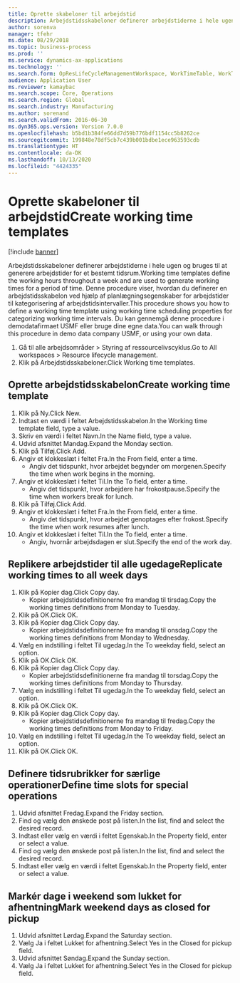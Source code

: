 ```yaml
---
title: Oprette skabeloner til arbejdstid
description: Arbejdstidsskabeloner definerer arbejdstiderne i hele ugen og bruges til at generere arbejdstider for et bestemt tidsrum.
author: sorenva
manager: tfehr
ms.date: 08/29/2018
ms.topic: business-process
ms.prod: ''
ms.service: dynamics-ax-applications
ms.technology: ''
ms.search.form: OpResLifeCycleManagementWorkspace, WorkTimeTable, WorkTimeCopyDayDialog, WorkPeriodTemplate
audience: Application User
ms.reviewer: kamaybac
ms.search.scope: Core, Operations
ms.search.region: Global
ms.search.industry: Manufacturing
ms.author: sorenand
ms.search.validFrom: 2016-06-30
ms.dyn365.ops.version: Version 7.0.0
ms.openlocfilehash: b5bd1b384fe66dd7d59b776bdf1154cc5b8262ce
ms.sourcegitcommit: 199848e78df5cb7c439b001bdbe1ece963593cdb
ms.translationtype: HT
ms.contentlocale: da-DK
ms.lasthandoff: 10/13/2020
ms.locfileid: "4424335"
---
```

# <a name="create-working-time-templates"></a><span data-ttu-id="3b207-103">Oprette skabeloner til arbejdstid</span><span class="sxs-lookup"><span data-stu-id="3b207-103">Create working time templates</span></span>

[!include [banner](../../includes/banner.md)]

<span data-ttu-id="3b207-104">Arbejdstidsskabeloner definerer arbejdstiderne i hele ugen og bruges til at generere arbejdstider for et bestemt tidsrum.</span><span class="sxs-lookup"><span data-stu-id="3b207-104">Working time templates define the working hours throughout a week and are used to generate working times for a period of time.</span></span> <span data-ttu-id="3b207-105">Denne procedure viser, hvordan du definerer en arbejdstidsskabelon ved hjælp af planlægningsegenskaber for arbejdstider til kategorisering af arbejdstidsintervaller.</span><span class="sxs-lookup"><span data-stu-id="3b207-105">This procedure shows you how to define a working time template using working time scheduling properties for categorizing working time intervals.</span></span> <span data-ttu-id="3b207-106">Du kan gennemgå denne procedure i demodatafirmaet USMF eller bruge dine egne data.</span><span class="sxs-lookup"><span data-stu-id="3b207-106">You can walk through this procedure in demo data company USMF, or using your own data.</span></span>

1. <span data-ttu-id="3b207-107">Gå til alle arbejdsområder > Styring af ressourcelivscyklus.</span><span class="sxs-lookup"><span data-stu-id="3b207-107">Go to All workspaces > Resource lifecycle management.</span></span>
2. <span data-ttu-id="3b207-108">Klik på Arbejdstidsskabeloner.</span><span class="sxs-lookup"><span data-stu-id="3b207-108">Click Working time templates.</span></span>

## <a name="create-working-time-template"></a><span data-ttu-id="3b207-109">Oprette arbejdstidsskabelon</span><span class="sxs-lookup"><span data-stu-id="3b207-109">Create working time template</span></span>
1. <span data-ttu-id="3b207-110">Klik på Ny.</span><span class="sxs-lookup"><span data-stu-id="3b207-110">Click New.</span></span>
2. <span data-ttu-id="3b207-111">Indtast en værdi i feltet Arbejdstidsskabelon.</span><span class="sxs-lookup"><span data-stu-id="3b207-111">In the Working time template field, type a value.</span></span>
3. <span data-ttu-id="3b207-112">Skriv en værdi i feltet Navn.</span><span class="sxs-lookup"><span data-stu-id="3b207-112">In the Name field, type a value.</span></span>
4. <span data-ttu-id="3b207-113">Udvid afsnittet Mandag.</span><span class="sxs-lookup"><span data-stu-id="3b207-113">Expand the Monday section.</span></span>
5. <span data-ttu-id="3b207-114">Klik på Tilføj.</span><span class="sxs-lookup"><span data-stu-id="3b207-114">Click Add.</span></span>
6. <span data-ttu-id="3b207-115">Angiv et klokkeslæt i feltet Fra.</span><span class="sxs-lookup"><span data-stu-id="3b207-115">In the From field, enter a time.</span></span>
    * <span data-ttu-id="3b207-116">Angiv det tidspunkt, hvor arbejdet begynder om morgenen.</span><span class="sxs-lookup"><span data-stu-id="3b207-116">Specify the time when work begins in the morning.</span></span>  
7. <span data-ttu-id="3b207-117">Angiv et klokkeslæt i feltet Til.</span><span class="sxs-lookup"><span data-stu-id="3b207-117">In the To field, enter a time.</span></span>
    * <span data-ttu-id="3b207-118">Angiv det tidspunkt, hvor arbejdere har frokostpause.</span><span class="sxs-lookup"><span data-stu-id="3b207-118">Specify the time when workers break for lunch.</span></span>  
8. <span data-ttu-id="3b207-119">Klik på Tilføj.</span><span class="sxs-lookup"><span data-stu-id="3b207-119">Click Add.</span></span>
9. <span data-ttu-id="3b207-120">Angiv et klokkeslæt i feltet Fra.</span><span class="sxs-lookup"><span data-stu-id="3b207-120">In the From field, enter a time.</span></span>
    * <span data-ttu-id="3b207-121">Angiv det tidspunkt, hvor arbejdet genoptages efter frokost.</span><span class="sxs-lookup"><span data-stu-id="3b207-121">Specify the time when work resumes after lunch.</span></span>  
10. <span data-ttu-id="3b207-122">Angiv et klokkeslæt i feltet Til.</span><span class="sxs-lookup"><span data-stu-id="3b207-122">In the To field, enter a time.</span></span>
    * <span data-ttu-id="3b207-123">Angiv, hvornår arbejdsdagen er slut.</span><span class="sxs-lookup"><span data-stu-id="3b207-123">Specify the end of the work day.</span></span>  

## <a name="replicate-working-times-to-all-week-days"></a><span data-ttu-id="3b207-124">Replikere arbejdstider til alle ugedage</span><span class="sxs-lookup"><span data-stu-id="3b207-124">Replicate working times to all week days</span></span>
1. <span data-ttu-id="3b207-125">Klik på Kopier dag.</span><span class="sxs-lookup"><span data-stu-id="3b207-125">Click Copy day.</span></span>
    * <span data-ttu-id="3b207-126">Kopier arbejdstidsdefinitionerne fra mandag til tirsdag.</span><span class="sxs-lookup"><span data-stu-id="3b207-126">Copy the working times definitions from Monday to Tuesday.</span></span>  
2. <span data-ttu-id="3b207-127">Klik på OK.</span><span class="sxs-lookup"><span data-stu-id="3b207-127">Click OK.</span></span>
3. <span data-ttu-id="3b207-128">Klik på Kopier dag.</span><span class="sxs-lookup"><span data-stu-id="3b207-128">Click Copy day.</span></span>
    * <span data-ttu-id="3b207-129">Kopier arbejdstidsdefinitionerne fra mandag til onsdag.</span><span class="sxs-lookup"><span data-stu-id="3b207-129">Copy the working times definitions from Monday to Wednesday.</span></span>  
4. <span data-ttu-id="3b207-130">Vælg en indstilling i feltet Til ugedag.</span><span class="sxs-lookup"><span data-stu-id="3b207-130">In the To weekday field, select an option.</span></span>
5. <span data-ttu-id="3b207-131">Klik på OK.</span><span class="sxs-lookup"><span data-stu-id="3b207-131">Click OK.</span></span>
6. <span data-ttu-id="3b207-132">Klik på Kopier dag.</span><span class="sxs-lookup"><span data-stu-id="3b207-132">Click Copy day.</span></span>
    * <span data-ttu-id="3b207-133">Kopier arbejdstidsdefinitionerne fra mandag til torsdag.</span><span class="sxs-lookup"><span data-stu-id="3b207-133">Copy the working times definitions from Monday to Thursday.</span></span>  
7. <span data-ttu-id="3b207-134">Vælg en indstilling i feltet Til ugedag.</span><span class="sxs-lookup"><span data-stu-id="3b207-134">In the To weekday field, select an option.</span></span>
8. <span data-ttu-id="3b207-135">Klik på OK.</span><span class="sxs-lookup"><span data-stu-id="3b207-135">Click OK.</span></span>
9. <span data-ttu-id="3b207-136">Klik på Kopier dag.</span><span class="sxs-lookup"><span data-stu-id="3b207-136">Click Copy day.</span></span>
    * <span data-ttu-id="3b207-137">Kopier arbejdstidsdefinitionerne fra mandag til fredag.</span><span class="sxs-lookup"><span data-stu-id="3b207-137">Copy the working times definitions from Monday to Friday.</span></span>  
10. <span data-ttu-id="3b207-138">Vælg en indstilling i feltet Til ugedag.</span><span class="sxs-lookup"><span data-stu-id="3b207-138">In the To weekday field, select an option.</span></span>
11. <span data-ttu-id="3b207-139">Klik på OK.</span><span class="sxs-lookup"><span data-stu-id="3b207-139">Click OK.</span></span>

## <a name="define-time-slots-for-special-operations"></a><span data-ttu-id="3b207-140">Definere tidsrubrikker for særlige operationer</span><span class="sxs-lookup"><span data-stu-id="3b207-140">Define time slots for special operations</span></span>
1. <span data-ttu-id="3b207-141">Udvid afsnittet Fredag.</span><span class="sxs-lookup"><span data-stu-id="3b207-141">Expand the Friday section.</span></span>
2. <span data-ttu-id="3b207-142">Find og vælg den ønskede post på listen.</span><span class="sxs-lookup"><span data-stu-id="3b207-142">In the list, find and select the desired record.</span></span>
3. <span data-ttu-id="3b207-143">Indtast eller vælg en værdi i feltet Egenskab.</span><span class="sxs-lookup"><span data-stu-id="3b207-143">In the Property field, enter or select a value.</span></span>
4. <span data-ttu-id="3b207-144">Find og vælg den ønskede post på listen.</span><span class="sxs-lookup"><span data-stu-id="3b207-144">In the list, find and select the desired record.</span></span>
5. <span data-ttu-id="3b207-145">Indtast eller vælg en værdi i feltet Egenskab.</span><span class="sxs-lookup"><span data-stu-id="3b207-145">In the Property field, enter or select a value.</span></span>

## <a name="mark-weekend-days-as-closed-for-pickup"></a><span data-ttu-id="3b207-146">Markér dage i weekend som lukket for afhentning</span><span class="sxs-lookup"><span data-stu-id="3b207-146">Mark weekend days as closed for pickup</span></span>
1. <span data-ttu-id="3b207-147">Udvid afsnittet Lørdag.</span><span class="sxs-lookup"><span data-stu-id="3b207-147">Expand the Saturday section.</span></span>
2. <span data-ttu-id="3b207-148">Vælg Ja i feltet Lukket for afhentning.</span><span class="sxs-lookup"><span data-stu-id="3b207-148">Select Yes in the Closed for pickup field.</span></span>
3. <span data-ttu-id="3b207-149">Udvid afsnittet Søndag.</span><span class="sxs-lookup"><span data-stu-id="3b207-149">Expand the Sunday section.</span></span>
4. <span data-ttu-id="3b207-150">Vælg Ja i feltet Lukket for afhentning.</span><span class="sxs-lookup"><span data-stu-id="3b207-150">Select Yes in the Closed for pickup field.</span></span>

